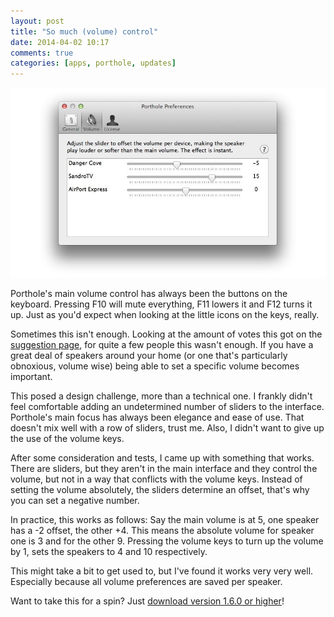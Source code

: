 ```yaml
---
layout: post
title: "So much (volume) control"
date: 2014-04-02 10:17
comments: true
categories: [apps, porthole, updates]
---
```


![Porthole volume control](/assets/img/old/content/porthole-volumecontrol.jpg)

Porthole's main volume control has always been the buttons on the keyboard. Pressing F10 will mute everything, F11 lowers it and F12 turns it up. Just as you'd expect when looking at the little icons on the keys, really.

<!-- more -->

Sometimes this isn't enough. Looking at the amount of votes this got on the [suggestion page](http://porthole.uservoice.com/forums/151703-general/suggestions/3661146-adjust-airplay-devices-audio-levels-individually), for quite a few people this wasn't enough. If you have a great deal of speakers around your home (or one that's particularly obnoxious, volume wise) being able to set a specific volume becomes important.

This posed a design challenge, more than a technical one. I frankly didn't feel comfortable adding an undetermined number of sliders to the interface. Porthole's main focus has always been elegance and ease of use. That doesn't mix well with a row of sliders, trust me. Also, I didn't want to give up the use of the volume keys.

After some consideration and tests, I came up with something that works. There are sliders, but they aren't in the main interface and they control the volume, but not in a way that conflicts with the volume keys. Instead of setting the volume absolutely, the sliders determine an offset, that's why you can set a negative number.

In practice, this works as follows: Say the main volume is at 5, one speaker has a -2 offset, the other +4. This means the absolute volume for speaker one is 3 and for the other 9. Pressing the volume keys to turn up the volume by 1, sets the speakers to 4 and 10 respectively.

This might take a bit to get used to, but I've found it works very very well. Especially because all volume preferences are saved per speaker.

Want to take this for a spin? Just [download version 1.6.0 or higher](http://www.getporthole.com/download)!
